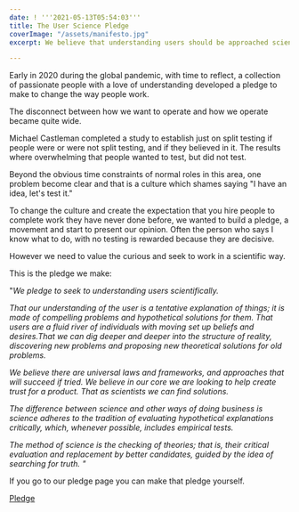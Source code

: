 ```yaml
---
date: ! '''2021-05-13T05:54:03'''
title: The User Science Pledge
coverImage: "/assets/manifesto.jpg"
excerpt: We believe that understanding users should be approached scientifically..

---
```

Early in 2020 during the global pandemic, with time to reflect, a collection of passionate people with a love of understanding developed a pledge to make to change the way people work.

The disconnect between how we want to operate and how we operate became quite wide.

Michael Castleman completed a study to establish just on split testing if people were or were not split testing, and if they believed in it. The results where overwhelming that people wanted to test, but did not test.

Beyond the obvious time constraints of normal roles in this area, one problem become clear and that is a culture which shames saying "I have an idea, let's test it."

To change the culture and create the expectation that you hire people to complete work they have never done before, we wanted to build a pledge, a movement and start to present our opinion. Often the person who says I know what to do, with no testing is rewarded because they are decisive.

However we need to value the curious and seek to work in a scientific way.

This is the pledge we make:

"_We pledge to seek to understanding users scientifically._

_That our understanding of the user is a tentative explanation of things; it is made of compelling problems and hypothetical solutions for them. That users are a fluid river of individuals with moving set up beliefs and desires.That we can dig deeper and deeper into the structure of reality, discovering new problems and proposing new theoretical solutions for old problems._

_We believe there are universal laws and frameworks, and approaches that will succeed if tried. We believe in our core we are looking to help create trust for a product. That as scientists we can find solutions._

_The difference between science and other ways of doing business is science adheres to the tradition of evaluating hypothetical explanations critically, which, whenever possible, includes empirical tests._

_The method of science is the checking of theories; that is, their critical evaluation and replacement by better candidates, guided by the idea of searching for truth. "_

If you go to our pledge page you can make that pledge yourself.

[Pledge](./page/pledge "pledge")